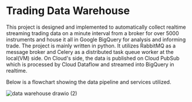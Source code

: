 # Trading Data Warehouse

This project is designed and implemented to automatically collect realtime streaming trading data on a minute interval from a broker for over 5000 instruments and house it all in Google BigQuery for analysis and informing trade.
The project is mainly written in python. It utilizes RabbitMQ as a message broker and Celery as a distributed task queue worker at the local(VM) side. 
On Cloud's side, the data is published on Cloud PubSub which is processed by Cloud Dataflow and streamed into BigQuery in realtime. 


Below is a flowchart showing the data pipeline and services utilized.

![data warehouse drawio (2)](https://user-images.githubusercontent.com/14332590/157233498-a50276ce-b9e4-4f21-8062-a63f555422b2.png)
